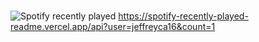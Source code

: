 ### 

![Spotify recently played](https://open.spotify.com/track/0NHY7DuFqTRdvmRHPrOdMV?si=0c354479355e4c78)
https://spotify-recently-played-readme.vercel.app/api?user=jeffreyca16&count=1
